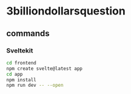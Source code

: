 # 3billiondollarsquestion

## commands

### Sveltekit

```bash
cd frontend
npm create svelte@latest app
cd app
npm install
npm run dev -- --open
```
